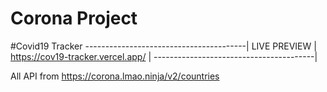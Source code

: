 # Corona Project
#Covid19 Tracker
----------------------------------------|
LIVE PREVIEW                            |
https://cov19-tracker.vercel.app/       |
----------------------------------------|

All API from https://corona.lmao.ninja/v2/countries
